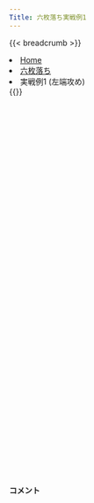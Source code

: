 ```yaml
---
Title: 六枚落ち実戦例1
---
```

{{< breadcrumb >}}
  <li class="breadcrumb-item"><a href="/shogi-beginners/">Home</a></li>
  <li class="breadcrumb-item"><a href="/shogi-beginners/6mai/">六枚落ち</a></li>
  <li class="breadcrumb-item active" aria-current="page">実戦例1 (左端攻め)</li>
{{</ breadcrumb >}}
<div class="row pt-3">
  <div class="col-lg-1"></div>
  <div class="col-sm" tabindex="-1">
    <script id="example-kif" type="kif">
手合割：六枚落ち
下手：下手
上手：上手
手数----指手---------消費時間--
*<ruby>左端<rt>ひだり端</rt></ruby><ruby>攻<rt>せ</rt></ruby>めの<ruby>勝<rt>か</rt></ruby>ち<ruby>方<rt>かた</rt></ruby>をおぼえましょう。
*<div class="text-center"><img class="img-fluid pt-3 w-50" src="/shogi-beginners/img/cat14.png"></div>
   1 ３二金(41)
   2 ７六歩(77)
   3 ７二金(61)
   4 ６六角(88)
   5 ８二銀(71)
   6 ９六歩(97)
   7 ７四歩(73)
   8 ９五歩(96)
*<ruby>八枚<rt>はちまい</rt></ruby><ruby>落<rt>お</rt></ruby>ちと<ruby>同<rt>おな</rt></ruby>じ<ruby>形<rt>かたち</rt></ruby>の<ruby>攻<rt>せ</rt></ruby>めが<ruby>使<rt>つか</rt></ruby>えます。
   9 ６四歩(63)
  10 ５六歩(57)
*<ruby>角<rt>かく</rt></ruby>の<ruby>利<rt>き</rt></ruby>きを９<ruby>筋<rt>すじ</rt></ruby>に<ruby>残<rt>のこ</rt></ruby>す<ruby>大事<rt>だいじ</rt></ruby>な<ruby>一手<rt>いって</rt></ruby>です。
  11 ５二玉(51)
  12 ９四歩(95)
*この<ruby>形<rt>かたち</rt></ruby>ができれば<ruby>端<rt>はし</rt></ruby><ruby>攻<rt>せ</rt></ruby>めは<ruby>成功<rt>せいこう</rt></ruby>します。
  13 同　歩(93)
  14 同　香(99)
  15 ８四歩(83)
  16 ９二香成(94)
  17 ７三銀(82)
  18 ９八飛(28)
*<ruby>飛車<rt>ひしゃ</rt></ruby>の<ruby>活用<rt>かつよう</rt></ruby>を<ruby>目指<rt>めざ</rt></ruby>します。
  19 ４二銀(31)
*<ruby>問題<rt>もんだい</rt></ruby>: <ruby>次<rt>つぎ</rt></ruby>の<ruby>手<rt>て</rt></ruby>を<ruby>考<rt>かんが</rt></ruby>えてみましょう。
*<div><img class="img-fluid" src="/shogi-beginners/img/cat2.png"></div>
  20 ８一成香(92)
*☗<ruby>９三<rt>きゅうさん</rt></ruby><ruby>飛成<rt>ひなり</rt></ruby>では<ruby>次<rt>つぎ</rt></ruby>の<ruby>攻<rt>せ</rt></ruby>めがありません。<ruby>飛車<rt>ひしゃ</rt></ruby>の<ruby>成<rt>な</rt></ruby>り<ruby>場所<rt>ばしょ</rt></ruby>を変える☗<ruby>８一<rt>はちいち</rt></ruby><ruby>成香<rt>なりきょう</rt></ruby>が<ruby>正解<rt>せいかい</rt></ruby>です。
  21 ５四歩(53)
  22 ９二飛成(98)
  23 ６三玉(52)
*<ruby>問題<rt>もんだい</rt></ruby>: <ruby>次<rt>つぎ</rt></ruby>の<ruby>手<rt>て</rt></ruby>を<ruby>考<rt>かんが</rt></ruby>えてみましょう。
*<div><img class="img-fluid" src="/shogi-beginners/img/cat2.png"></div>
  24 ９四歩打
*と<ruby>金<rt>きん</rt></ruby><ruby>攻<rt>せ</rt></ruby>めを<ruby>目指<rt>めざ</rt></ruby>す☗<ruby>９四<rt>きゅうよん</rt></ruby><ruby>歩<rt>ふ</rt></ruby>が<ruby>正解<rt>せいかい</rt></ruby>です。
  25 ５三銀(42)
  26 ９三歩成(94)
  27 ６五歩(64)
  28 ５七角(66)
  29 ６二金(72)
  30 ８三と(93)
  31 ６四銀(73)
  32 ７一成香(81)
  33 ４二金(32)
  34 ７二成香(71)
  35 ５五歩(54)
  36 同　歩(56)
  37 同　銀(64)
  38 ６二成香(72)
  39 同　銀(53)
  40 ８四角(57)
  41 ５三銀(62)
  42 ７三角成(84)
  43 ５四玉(63)
*<ruby>問題<rt>もんだい</rt></ruby>: <ruby>次<rt>つぎ</rt></ruby>の<ruby>手<rt>て</rt></ruby>を<ruby>考<rt>かんが</rt></ruby>えてみましょう。
*<div><img class="img-fluid" src="/shogi-beginners/img/cat2.png"></div>
  44 ５五馬(73)
*<ruby>時<rt>とき</rt></ruby>には<ruby>馬<rt>うま</rt></ruby>を<ruby>捨<rt>す</rt></ruby>てて<ruby>攻<rt>せ</rt></ruby>めることも<ruby>大切<rt>たいせつ</rt></ruby>です。<ruby>以下<rt>いか</rt></ruby>、7<ruby>手詰<rt>てづめ</rt></ruby>です。
  45 同　玉(54)
  46 ４六銀打
  47 ６四玉(55)
  48 ５五金打
  49 ６三玉(64)
  50 ７二龍(92)
  51 投了
*<a href="/shogi-beginners/6mai/example2/">
*<ruby>次<rt>つぎ</rt></ruby>の<ruby>棋譜<rt>きふ</rt></ruby>を<ruby>見<rt>み</rt></ruby>よう！
*<div class="text-center"><img class="img-fluid pt-3 w-50" src="/shogi-beginners/img/cat1.png"></div></a>
まで50手で下手の勝ち
    </script>
    <svg id="example" xmlns="http://www.w3.org/2000/svg" viewBox="0,0,400,540"></svg>
  </div>
  <div class="col-sm">
    <h4 class="pt-3">コメント</h4>
    <div id="comment"></div>
  </div>
  <div class="col-lg-1"></div>
</div>
